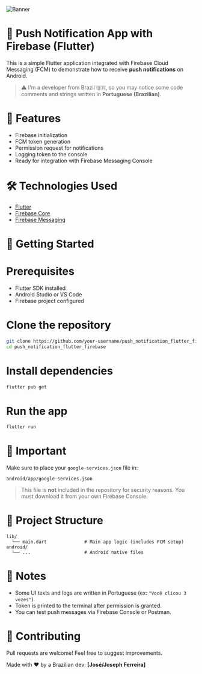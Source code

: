 ![Banner](./banner.jpg)

# 📲 Push Notification App with Firebase (Flutter)

This is a simple Flutter application integrated with Firebase Cloud Messaging (FCM) to demonstrate how to receive **push notifications** on Android.

> ⚠️ I'm a developer from Brazil 🇧🇷, so you may notice some code comments and strings written in **Portuguese (Brazilian)**.


# 🔧 Features

- Firebase initialization
- FCM token generation
- Permission request for notifications
- Logging token to the console
- Ready for integration with Firebase Messaging Console



# 🛠️ Technologies Used

- [Flutter](https://flutter.dev/)
- [Firebase Core](https://pub.dev/packages/firebase_core)
- [Firebase Messaging](https://pub.dev/packages/firebase_messaging)


# 🚀 Getting Started

# Prerequisites

- Flutter SDK installed
- Android Studio or VS Code
- Firebase project configured

# Clone the repository

```bash
git clone https://github.com/your-username/push_notification_flutter_firebase.git
cd push_notification_flutter_firebase
```

# Install dependencies

```bash
flutter pub get
```

# Run the app

```bash
flutter run
```


# 🔐 Important

Make sure to place your `google-services.json` file in:

```
android/app/google-services.json
```

> This file is **not** included in the repository for security reasons. You must download it from your own Firebase Console.


# 📂 Project Structure

```
lib/
  └── main.dart              # Main app logic (includes FCM setup)
android/
  └── ...                    # Android native files
```

# 🧠 Notes

- Some UI texts and logs are written in Portuguese (ex: `"Você clicou 3 vezes"`).
- Token is printed to the terminal after permission is granted.
- You can test push messages via Firebase Console or Postman.


# 🤝 Contributing

Pull requests are welcome! Feel free to suggest improvements.

Made with ❤️ by a Brazilian dev: **[José/Joseph Ferreira]**